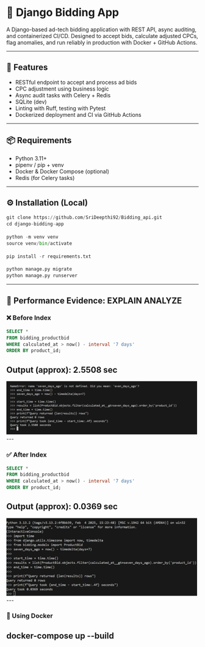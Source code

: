 # 🧠 Django Bidding App

A Django-based ad-tech bidding application with REST API, async auditing, and containerized CI/CD. Designed to accept bids, calculate adjusted CPCs, flag anomalies, and run reliably in production with Docker + GitHub Actions.

---

## 🚀 Features

- RESTful endpoint to accept and process ad bids
- CPC adjustment using business logic
- Async audit tasks with Celery + Redis
- SQLite (dev)
- Linting with Ruff, testing with Pytest
- Dockerized deployment and CI via GitHub Actions

---

## 📦 Requirements

- Python 3.11+
- pipenv / pip + venv
- Docker & Docker Compose (optional)
- Redis (for Celery tasks)

---

## ⚙️ Installation (Local)

```python
git clone https://github.com/SriDeepthi92/Bidding_api.git
cd django-bidding-app

python -m venv venv
source venv/bin/activate

pip install -r requirements.txt

python manage.py migrate
python manage.py runserver
```

--- 
## 🔬 Performance Evidence: EXPLAIN ANALYZE

### ❌ Before Index

```sql
SELECT * 
FROM bidding_productbid 
WHERE calculated_at > now() - interval '7 days' 
ORDER BY product_id;
```
Output (approx): 2.5508 sec
---
<img src="static/images/before_index.png" alt="before_index" width="500">
---

### ✅ After Index
```sql
SELECT * 
FROM bidding_productbid 
WHERE calculated_at > now() - interval '7 days' 
ORDER BY product_id;
```
Output (approx): 0.0369 sec
---
<img src="static/images/after_index.png" alt="after_index" width="500">
---

### 🐳 Using Docker

docker-compose up --build
---


